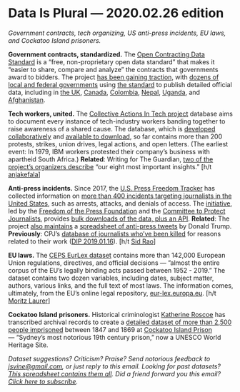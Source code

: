 Data Is Plural — 2020.02.26 edition
===================================

*Government contracts, tech organizing, US anti-press incidents, EU laws, and Cockatoo Island prisoners.*


__Government contracts, standardized.__ The [Open Contracting Data Standard](https://www.open-contracting.org/data-standard/) is a “free, non-proprietary open data standard” that makes it “easier to share, compare and analyze” the contracts that governments award to bidders. The project [has been gaining traction](https://www.open-contracting.org/impact-stories/), with [dozens of local and federal governments](https://www.open-contracting.org/worldwide/) using [the standard](https://standard.open-contracting.org/latest/en/) to publish detailed official data, including in [the UK](https://www.gov.uk/government/publications/open-contracting), [Canada](https://buyandsell.gc.ca/procurement-data/open-contracting-data-standard-pilot/about-the-ocds-pilot), [Colombia](https://www.colombiacompra.gov.co/transparencia/gestion-documental/datos-abiertos), [Nepal](http://ppip.gov.np), [Uganda](https://gpp.ppda.go.ug), and [Afghanistan](https://ageops.net/en/home).


__Tech workers, united.__ The [Collective Actions In Tech project](https://collectiveactions.tech) database aims to document every instance of tech-industry workers banding together to raise awareness of a shared cause. The database, which is [developed collaboratively](https://github.com/collective-action/tech/blob/master/CONTRIBUTING.md) and [available to download](https://github.com/collective-action/tech), so far contains more than 200 protests, strikes, union drives, legal actions, and open letters. (The earliest event: In 1979, IBM workers protested their company’s business with apartheid South Africa.) __Related__: Writing for The Guardian, [two of the project’s organizers describe](https://www.theguardian.com/commentisfree/2019/dec/22/tech-worker-activism-2019-what-we-learned) “our eight most important insights.” [h/t [anjakefala](https://anja.kefala.info)]


__Anti-press incidents.__ Since 2017, the [U.S. Press Freedom Tracker](https://pressfreedomtracker.us) has collected information on [more than 400 incidents targeting journalists in the United States](https://pressfreedomtracker.us/blog/3-years-tracking-our-january-2020-newsletter/), such as arrests, attacks, and denials of access. The [initiative](https://pressfreedomtracker.us/about/), led by the [Freedom of the Press Foundation](https://freedom.press/) and the [Committee to Protect Journalists](https://www.cpj.org/), provides [bulk downloads of the data, plus an API](https://pressfreedomtracker.us/data/). __Related__: The project [also maintains](https://pressfreedomtracker.us/blog/back-campaign-trail-president-trump-increases-his-anti-press-tweet-offensive/) a [spreadsheet of anti-press tweets](https://docs.google.com/spreadsheets/d/1uNA6nsgcRhhQ0b6USsMNzhYLMfuDRSMhbGZNZ00WkHk/edit?usp=sharing) by Donald Trump. __Previously__: CPJ’s [database of journalists who’ve been killed](https://cpj.org/data/killed) for reasons related to their work ([DIP 2019.01.16](https://tinyletter.com/data-is-plural/letters/data-is-plural-2019-01-16-edition)). [h/t [Sid Rao](https://twitter.com/sidnext2none)]


__EU laws.__ The [CEPS EurLex dataset](https://dataverse.harvard.edu/dataset.xhtml?persistentId=doi:10.7910/DVN/0EGYWY) contains more than 142,000 European Union regulations, directives, and official decisions — ”almost the entire corpus of the EU’s legally binding acts passed between 1952 - 2019.” The dataset contains two dozen variables, including dates, subject matter, authors, various links, and the full text of most laws. The information comes, ultimately, from the EU’s online legal repository, [eur-lex.europa.eu](https://eur-lex.europa.eu). [h/t [Moritz Laurer](https://twitter.com/MoritzLaurer/status/1229356229660639237)]


__Cockatoo Island prisoners.__ Historical criminologist [Katherine Roscoe](https://www.liverpool.ac.uk/sociology-social-policy-and-criminology/staff/katherine-roscoe/) has transcribed archival records to create a [detailed dataset of more than 2,500 people imprisoned](https://cockatooconvicts.wordpress.com) between 1847 and 1869 at [Cockatoo Island Prison](https://en.wikipedia.org/wiki/Cockatoo_Island_(New_South_Wales)) — “Sydney’s most notorious 19th century prison,” now a UNESCO World Heritage Site.


*Dataset suggestions? Criticism? Praise? Send notorious feedback to jsvine@gmail.com, or just reply to this email. Looking for past datasets? [This spreadsheet contains them all](https://docs.google.com/spreadsheets/d/1wZhPLMCHKJvwOkP4juclhjFgqIY8fQFMemwKL2c64vk). Did a friend forward you this email? [Click here to subscribe](https://tinyletter.com/data-is-plural).*